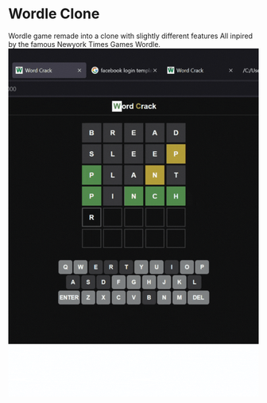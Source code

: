 # Wordle Clone
Wordle game remade into a clone with slightly different features
All inpired by the famous Newyork Times Games Wordle.
<br>
<img src="./graphics.gif" />